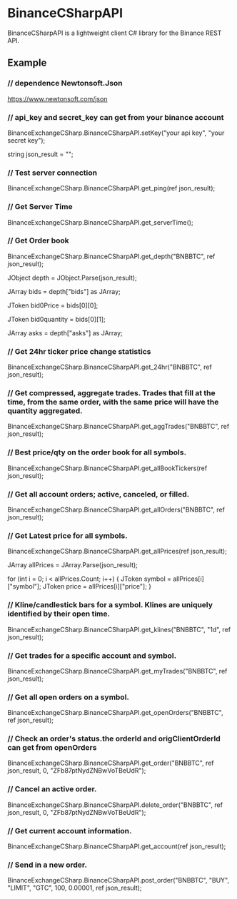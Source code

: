 # BinanceCSharpAPI
BinanceCSharpAPI is a lightweight client C# library for the Binance REST API.

## Example 

### // dependence Newtonsoft.Json

https://www.newtonsoft.com/json

### // api_key and secret_key can get from your binance account
BinanceExchangeCSharp.BinanceCSharpAPI.setKey("your api key",
"your secret key");

string json_result = "";

### // Test server connection

BinanceExchangeCSharp.BinanceCSharpAPI.get_ping(ref json_result);

### // Get Server Time

BinanceExchangeCSharp.BinanceCSharpAPI.get_serverTime();

### // Get Order book

BinanceExchangeCSharp.BinanceCSharpAPI.get_depth("BNBBTC", ref json_result);

JObject depth = JObject.Parse(json_result);

JArray bids = depth["bids"] as JArray;

JToken bid0Price = bids[0][0];

JToken bid0quantity = bids[0][1];

JArray asks = depth["asks"] as JArray;

### // Get 24hr ticker price change statistics

BinanceExchangeCSharp.BinanceCSharpAPI.get_24hr("BNBBTC", ref json_result);

### // Get compressed, aggregate trades. Trades that fill at the time, from the same order, with the same price will have the quantity aggregated.

BinanceExchangeCSharp.BinanceCSharpAPI.get_aggTrades("BNBBTC", ref json_result);

### // Best price/qty on the order book for all symbols.

BinanceExchangeCSharp.BinanceCSharpAPI.get_allBookTickers(ref json_result);

### // Get all account orders; active, canceled, or filled.

BinanceExchangeCSharp.BinanceCSharpAPI.get_allOrders("BNBBTC", ref json_result);

### // Get Latest price for all symbols.

BinanceExchangeCSharp.BinanceCSharpAPI.get_allPrices(ref json_result);

JArray allPrices = JArray.Parse(json_result);

for (int i = 0; i < allPrices.Count; i++)
{
	JToken symbol = allPrices[i]["symbol"];
	JToken price = allPrices[i]["price"];
}

### // Kline/candlestick bars for a symbol. Klines are uniquely identified by their open time.

BinanceExchangeCSharp.BinanceCSharpAPI.get_klines("BNBBTC", "1d", ref json_result);

### // Get trades for a specific account and symbol.

BinanceExchangeCSharp.BinanceCSharpAPI.get_myTrades("BNBBTC", ref json_result);

### // Get all open orders on a symbol.

BinanceExchangeCSharp.BinanceCSharpAPI.get_openOrders("BNBBTC", ref json_result);

### // Check an order's status.the orderId and origClientOrderId can get from openOrders

BinanceExchangeCSharp.BinanceCSharpAPI.get_order("BNBBTC", ref json_result, 0, "ZFb87ptNydZNBwVoTBeUdR");

### // Cancel an active order.
BinanceExchangeCSharp.BinanceCSharpAPI.delete_order("BNBBTC", ref json_result, 0, "ZFb87ptNydZNBwVoTBeUdR");

### // Get current account information.

BinanceExchangeCSharp.BinanceCSharpAPI.get_account(ref json_result);

### // Send in a new order.

BinanceExchangeCSharp.BinanceCSharpAPI.post_order("BNBBTC", "BUY", "LIMIT", "GTC", 100, 0.00001, ref json_result);


